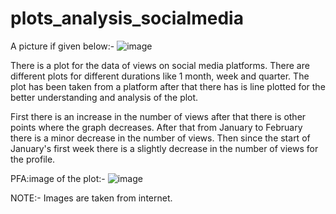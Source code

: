 # plots_analysis_socialmedia

A picture if given below:-
![image](https://github.com/user-attachments/assets/3392eb1e-a46c-4f29-a825-1f48a298d457)


There is a plot for the data of views on social media platforms. There are different plots for different durations like 1 month, week and quarter. The plot has been taken from a platform after that there has is line plotted for the better understanding and analysis of the plot.

First there is an increase in the number of views after that there is other points where the graph decreases. After that from January to February there is a minor decrease in the number of views. Then since the start of January's first week there is a slightly decrease in the number of views for the profile.

PFA:image of the plot:-
![image](https://github.com/user-attachments/assets/62098ba0-4967-48a3-bde2-c6e741b666b7)


NOTE:- Images are taken from internet.
